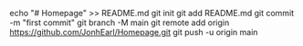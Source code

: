 echo "# Homepage" >> README.md
git init
git add README.md
git commit -m "first commit"
git branch -M main
git remote add origin https://github.com/JonhEarl/Homepage.git
git push -u origin main
